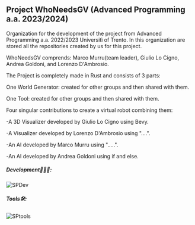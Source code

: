 ## Project WhoNeedsGV (Advanced Programming a.a. 2023/2024)

Organization for the development of the project from Advanced Programming a.a. 2022/2023 Universitì of Trento.
In this organization are stored all the repositories created by us for this project.

WhoNeedsGV comprends: Marco Murru(team leader), Giulio Lo Cigno, Andrea Goldoni, and Lorenzo D'Ambrosio.

The Project is completely made in Rust and consists of 3 parts: 

One World Generator: created for other groups and then shared with them.

One Tool: created for other groups and then shared with them.

Four singular contributions to create a virtual robot combining them:

   -A 3D Visualizer developed by Giulio Lo Cigno using Bevy.
   
   -A Visualizer developed by Lorenzo D'Ambrosio using "....".
   
   -An AI developed by Marco Murru using ".....".
   
   -An AI developed by Andrea Goldoni using if and else.


##### Development👨🏻‍💻:
![SPDev](https://skillicons.dev/icons?i=rust,bevy,rocket)
##### Tools🛠️:
![SPtools](https://skillicons.dev/icons?i=vscode,github,blender)
